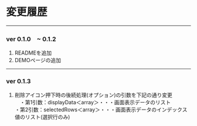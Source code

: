 # 変更履歴
*****
### ver 0.1.0　~ 0.1.2
1) READMEを追加  
2) DEMOページの追加  
*****
### ver 0.1.3
1) 削除アイコン押下時の後続処理(オプション)の引数を下記の通り変更  
　・第1引数：displayData＜array＞・・・画面表示データのリスト  
  ・第2引数：selectedRows＜array＞・・・画面表示データのインデックス値のリスト(選択行のみ)
